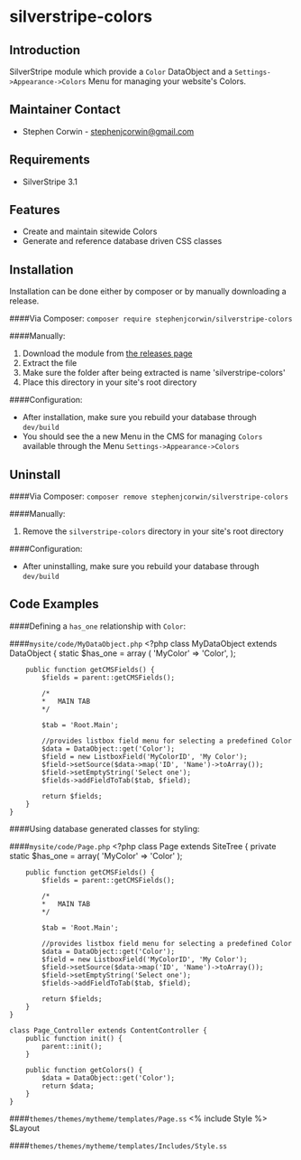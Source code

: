 silverstripe-colors
=======================================

Introduction
---------------------------------------
SilverStripe module which provide a `Color` DataObject and a `Settings->Appearance->Colors` Menu for managing your website's Colors.

Maintainer Contact
---------------------------------------
-   Stephen Corwin - <stephenjcorwin@gmail.com>
   
Requirements
---------------------------------------
-   SilverStripe 3.1

Features
---------------------------------------
-   Create and maintain sitewide Colors
-   Generate and reference database driven CSS classes

Installation
---------------------------------------
Installation can be done either by composer or by manually downloading a release.

####Via Composer:
`composer require stephenjcorwin/silverstripe-colors`

####Manually:
1.   Download the module from [the releases page](https://github.com/stephenjcorwin/silverstripe-colors/releases)
2.   Extract the file
3.   Make sure the folder after being extracted is name 'silverstripe-colors'
4.   Place this directory in your site's root directory

####Configuration:
-   After installation, make sure you rebuild your database through `dev/build`
-	You should see the a new Menu in the CMS for managing `Colors` available through the Menu `Settings->Appearance->Colors`

Uninstall
---------------------------------------
####Via Composer:
`composer remove stephenjcorwin/silverstripe-colors`

####Manually:
1.   Remove the `silverstripe-colors` directory in your site's root directory

####Configuration:
-   After uninstalling, make sure you rebuild your database through `dev/build`

Code Examples
---------------------------------------
####Defining a `has_one` relationship with `Color`:

####`mysite/code/MyDataObject.php`
    <?php
    class MyDataObject extends DataObject {
        static $has_one = array (
            'MyColor' => 'Color',
        );
    
        public function getCMSFields() {
            $fields = parent::getCMSFields();
    
            /*
            *   MAIN TAB
            */
    
            $tab = 'Root.Main';
            
            //provides listbox field menu for selecting a predefined Color
            $data = DataObject::get('Color');
            $field = new ListboxField('MyColorID', 'My Color');
    	    $field->setSource($data->map('ID', 'Name')->toArray());
    	    $field->setEmptyString('Select one');
    	    $fields->addFieldToTab($tab, $field);
    
            return $fields;
    	}
    }

####Using database generated classes for styling:

####`mysite/code/Page.php`
    <?php
    class Page extends SiteTree {
    	private static $has_one = array(
    		'MyColor' => 'Color'
		);

		public function getCMSFields() {
            $fields = parent::getCMSFields();
    
            /*
            *   MAIN TAB
            */
    
            $tab = 'Root.Main';
            
            //provides listbox field menu for selecting a predefined Color
            $data = DataObject::get('Color');
            $field = new ListboxField('MyColorID', 'My Color');
    	    $field->setSource($data->map('ID', 'Name')->toArray());
    	    $field->setEmptyString('Select one');
    	    $fields->addFieldToTab($tab, $field);
    
            return $fields;
    	}
    }

    class Page_Controller extends ContentController {
    	public function init() {
			parent::init();
		}

    	public function getColors() {
			$data = DataObject::get('Color');
			return $data;
		}
    }

####`themes/themes/mytheme/templates/Page.ss`
    <!DOCTYPE html>
	<html lang="$ContentLocale">
	<head>
		<% include Style %>
	</head>
		<body
			class="
				<% if $MyColor %>$MyColor.CSSClass %>
			"
		>
			$Layout
		</body>
	</html>

####`themes/themes/mytheme/templates/Includes/Style.ss`
    <style>
		<% include Color_Style Data=$Colors %>
	</style>